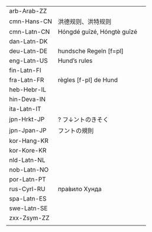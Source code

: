 | | | |
|-|-|-|
| arb-Arab-ZZ |  |  |
| cmn-Hans-CN | 洪德规则、洪特规则 |  |
| cmn-Latn-CN | Hóngdé guīzé, Hóngtè guīzé |  |
| dan-Latn-DK |  |  |
| deu-Latn-DE | hundsche Regeln [f=pl] |  |
| eng-Latn-US | Hund’s rules |  |
| fin-Latn-FI |  |  |
| fra-Latn-FR | règles [f-pl] de Hund |  |
| heb-Hebr-IL |  |  |
| hin-Deva-IN |  |  |
| ita-Latn-IT |  |  |
| jpn-Hrkt-JP | ? フ↓ントのきそく |  |
| jpn-Jpan-JP | フントの規則 |  |
| kor-Hang-KR |  |  |
| kor-Kore-KR |  |  |
| nld-Latn-NL |  |  |
| nob-Latn-NO |  |  |
| por-Latn-PT |  |  |
| rus-Cyrl-RU | пра́вило Хунда |  |
| spa-Latn-ES |  |  |
| swe-Latn-SE |  |  |
| zxx-Zsym-ZZ |  |  |
|  |  |  |
